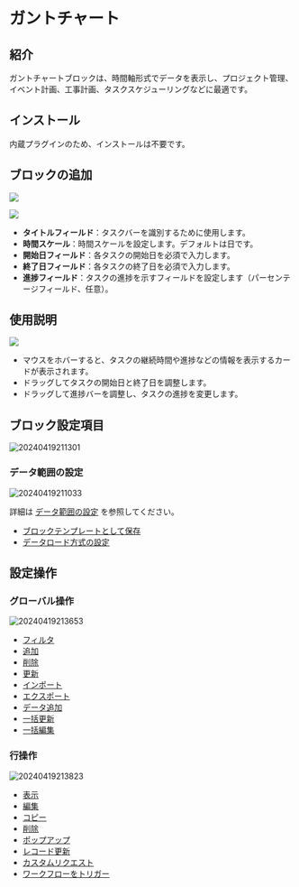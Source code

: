 # ガントチャート

<PluginInfo name="block-gantt"></PluginInfo>

## 紹介

ガントチャートブロックは、時間軸形式でデータを表示し、プロジェクト管理、イベント計画、工事計画、タスクスケジューリングなどに最適です。

## インストール

内蔵プラグインのため、インストールは不要です。

## ブロックの追加

![](https://static-docs.nocobase.com/f064f8fadf52947c990f5dad97736f98.png)

![](https://static-docs.nocobase.com/858112f44bc543973b6e5b03856a6360.png)

- **タイトルフィールド**：タスクバーを識別するために使用します。
- **時間スケール**：時間スケールを設定します。デフォルトは日です。
- **開始日フィールド**：各タスクの開始日を必須で入力します。
- **終了日フィールド**：各タスクの終了日を必須で入力します。
- **進捗フィールド**：タスクの進捗を示すフィールドを設定します（パーセンテージフィールド、任意）。

## 使用説明

![](https://static-docs.nocobase.com/fff6fe1e1fe0a88d20f80b3bb7233608.gif)

- マウスをホバーすると、タスクの継続時間や進捗などの情報を表示するカードが表示されます。
- ドラッグしてタスクの開始日と終了日を調整します。
- ドラッグして進捗バーを調整し、タスクの進捗を変更します。

## ブロック設定項目

![20240419211301](https://static-docs.nocobase.com/20240419211301.png)

### データ範囲の設定

![20240419211033](https://static-docs.nocobase.com/20240419211033.png)

詳細は [データ範囲の設定](/handbook/ui/blocks/block-settings/data-scope) を参照してください。

- [ブロックテンプレートとして保存](/handbook/block-template)
- [データロード方式の設定](/handbook/ui/blocks/block-settings/loading-mode)

## 設定操作

### グローバル操作

![20240419213653](https://static-docs.nocobase.com/20240419213653.png)

- [フィルタ](/handbook/ui/actions/types/filter)
- [追加](/handbook/ui/actions/types/add-new)
- [削除](/handbook/ui/actions/types/delete)
- [更新](/handbook/ui/actions/types/refresh)
- [インポート](/handbook/action-import)
- [エクスポート](/handbook/action-export)
- [データ追加](/handbook/action-add-record)
- [一括更新](/handbook/action-bulk-update)
- [一括編集](/handbook/action-bulk-edit)

### 行操作

![20240419213823](https://static-docs.nocobase.com/20240419213823.png)

- [表示](/handbook/ui/actions/types/view)
- [編集](/handbook/ui/actions/types/edit)
- [コピー](/handbook/action-duplicate)
- [削除](/handbook/ui/actions/types/delete)
- [ポップアップ](/handbook/ui/actions/types/pop-up)
- [レコード更新](/handbook/ui/actions/types/update-record)
- [カスタムリクエスト](/handbook/action-custom-request)
- [ワークフローをトリガー](/handbook/workflow/manual/triggers/custom-action)

